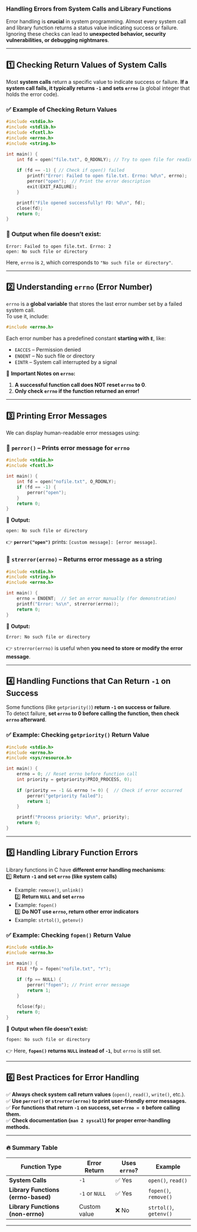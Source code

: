 ### **Handling Errors from System Calls and Library Functions**  

Error handling is **crucial** in system programming. Almost every system call and library function returns a status value indicating success or failure. Ignoring these checks can lead to **unexpected behavior, security vulnerabilities, or debugging nightmares**.  

---

## **1️⃣ Checking Return Values of System Calls**
Most **system calls** return a specific value to indicate success or failure. **If a system call fails, it typically returns `-1` and sets `errno`** (a global integer that holds the error code).  

### ✅ **Example of Checking Return Values**  
```c
#include <stdio.h>
#include <stdlib.h>
#include <fcntl.h>
#include <errno.h>
#include <string.h>

int main() {
    int fd = open("file.txt", O_RDONLY); // Try to open file for reading
    
    if (fd == -1) { // Check if open() failed
        printf("Error: Failed to open file.txt. Errno: %d\n", errno);
        perror("open");  // Print the error description
        exit(EXIT_FAILURE);
    }

    printf("File opened successfully! FD: %d\n", fd);
    close(fd);
    return 0;
}
```

### **🔹 Output when file doesn’t exist:**
```
Error: Failed to open file.txt. Errno: 2
open: No such file or directory
```
Here, `errno` is `2`, which corresponds to `"No such file or directory"`.  

---

## **2️⃣ Understanding `errno` (Error Number)**
`errno` is a **global variable** that stores the last error number set by a failed system call.  
To use it, include:  
```c
#include <errno.h>
```
Each error number has a predefined constant **starting with `E`**, like:
- `EACCES` – Permission denied
- `ENOENT` – No such file or directory
- `EINTR` – System call interrupted by a signal  

📌 **Important Notes on `errno`:**  
1. **A successful function call does NOT reset `errno` to 0**.  
2. **Only check `errno` if the function returned an error!**  

---

## **3️⃣ Printing Error Messages**
We can display human-readable error messages using:  
### **🔹 `perror()` – Prints error message for `errno`**
```c
#include <stdio.h>
#include <fcntl.h>

int main() {
    int fd = open("nofile.txt", O_RDONLY);
    if (fd == -1) {
        perror("open");
    }
    return 0;
}
```
📌 **Output:**  
```
open: No such file or directory
```
👉 **`perror("open")`** prints: `[custom message]: [error message]`.  

### **🔹 `strerror(errno)` – Returns error message as a string**
```c
#include <stdio.h>
#include <string.h>
#include <errno.h>

int main() {
    errno = ENOENT;  // Set an error manually (for demonstration)
    printf("Error: %s\n", strerror(errno));
    return 0;
}
```
📌 **Output:**  
```
Error: No such file or directory
```
👉 `strerror(errno)` is useful when **you need to store or modify the error message**.

---

## **4️⃣ Handling Functions that Can Return `-1` on Success**
Some functions (like `getpriority()`) **return `-1` on success or failure**.  
To detect failure, **set `errno` to 0 before calling the function, then check `errno` afterward**.

### ✅ **Example: Checking `getpriority()` Return Value**
```c
#include <stdio.h>
#include <errno.h>
#include <sys/resource.h>

int main() {
    errno = 0; // Reset errno before function call
    int priority = getpriority(PRIO_PROCESS, 0);
    
    if (priority == -1 && errno != 0) {  // Check if error occurred
        perror("getpriority failed");
        return 1;
    }

    printf("Process priority: %d\n", priority);
    return 0;
}
```

---

## **5️⃣ Handling Library Function Errors**
Library functions in C have **different error handling mechanisms**:  
1️⃣ **Return `-1` and set `errno` (like system calls)**  
   - Example: `remove()`, `unlink()`  
2️⃣ **Return `NULL` and set `errno`**  
   - Example: `fopen()`  
3️⃣ **Do NOT use `errno`, return other error indicators**  
   - Example: `strtol()`, `getenv()`

### ✅ **Example: Checking `fopen()` Return Value**
```c
#include <stdio.h>
#include <errno.h>

int main() {
    FILE *fp = fopen("nofile.txt", "r");
    
    if (fp == NULL) {
        perror("fopen"); // Print error message
        return 1;
    }

    fclose(fp);
    return 0;
}
```
📌 **Output when file doesn't exist:**  
```
fopen: No such file or directory
```
👉 Here, **`fopen()` returns `NULL` instead of `-1`**, but `errno` is still set.

---

## **6️⃣ Best Practices for Error Handling**
✅ **Always check system call return values** (`open()`, `read()`, `write()`, etc.).  
✅ **Use `perror()` or `strerror(errno)` to print user-friendly error messages.**  
✅ **For functions that return `-1` on success, set `errno = 0` before calling them.**  
✅ **Check documentation (`man 2 syscall`) for proper error-handling methods.**  

---

### **🔥 Summary Table**
| Function Type        | Error Return | Uses `errno`? | Example |
|----------------------|-------------|--------------|---------|
| **System Calls**     | `-1`         | ✅ Yes       | `open()`, `read()` |
| **Library Functions (errno-based)** | `-1` or `NULL` | ✅ Yes | `fopen()`, `remove()` |
| **Library Functions (non-errno)**  | Custom value | ❌ No | `strtol()`, `getenv()` |

---
